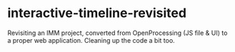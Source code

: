 # interactive-timeline-revisited
Revisiting an IMM project, converted from OpenProcessing (JS file & UI) to a proper web application. Cleaning up the code a bit too.
